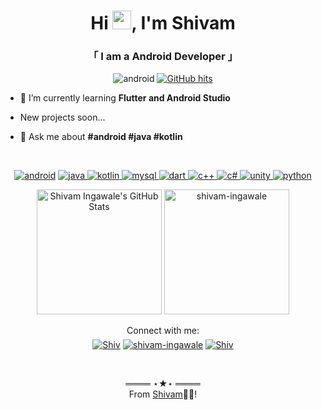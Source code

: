 <h1 align="center">Hi <img src="https://raw.githubusercontent.com/wasabeef/wasabeef/master/icons/wave.gif" width="30px">, I'm Shivam </h1>
<h3 align="center">「 I am a Android Developer 」</h3>
<p align="center"><img src="https://komarev.com/ghpvc/?username=Shivam-Ingawale&style=flat-square" alt="android"/>
     <a href="https://github.com/Shivam-ingawale/" target="_blank"><img alt="GitHub hits" src="https://img.shields.io/github/last-commit/Shivam-ingawale/Shivam-ingawale?label=profile%20updated&style=flat-square"></a></p>

- 🌱 I’m currently learning **Flutter and Android Studio**

- New projects soon...

- 💬 Ask me about **#android #java #kotlin**
<br>
<p align="center">
<a href="https://developer.android.com" target="_blank"> <img src="https://img.shields.io/badge/Android-3DDC84?style=flat-square&logo=android&logoColor=white" alt="android"/></a> 
  <a href="https://www.java.com" target="_blank"> <img src="https://img.shields.io/badge/-Java-b07219?style=flat-square&logo=Java&logoColor=white" alt="java"/>
</a> 
<a href="https://kotlinlang.org" target="_blank"> <img src="https://img.shields.io/badge/Kotlin-0095D5?&style=flat-square&logo=kotlin&logoColor=white" alt="kotlin"/> 
</a> 
<a href="https://www.mysql.com/" target="_blank"> <img src="https://img.shields.io/badge/MySQL-00000F?style=flat-square&logo=mysql&logoColor=white" alt="mysql"/> 
</a>
<a href="https://dart.dev/" target="_blank"> <img src="https://img.shields.io/badge/Dart-0175C2?style=flat-square&logo=dart&logoColor=white" alt="dart"/>  
</a>
  <a href="https://github.com/Shivam-ingawale?tab=repositories" target="_blank"> <img src="https://img.shields.io/badge/C%2B%2B-00599C?style=flat-square&logo=c%2B%2B&logoColor=white" alt="c++"/>  
</a>
  <a href="https://github.com/Shivam-ingawale?tab=repositories" target="_blank"> <img src="https://img.shields.io/badge/C%23-239120?style=flat-square&logo=c-sharp&logoColor=white" alt="c#"/>  
</a>
  <a href="https://github.com/Shivam-ingawale?tab=repositories" target="_blank"> <img src="https://img.shields.io/badge/Unity-100000?style=flat-square&logo=unity&logoColor=white" alt="unity"/>  
</a>
  <a href="https://github.com/Shivam-ingawale?tab=repositories" target="_blank"> <img src="https://img.shields.io/badge/Python-3776AB?style=flat-square&logo=python&logoColor=white" alt="python"/>  
</a>
</p>  
  <p align="center" width="100%" height = "100%">
    <img height="200" alt="Shivam Ingawale's GitHub Stats" src="https://github-readme-stats.vercel.app/api?username=shivam-ingawale&show_icons=true&theme=radical" />
    <img height="200" src="https://github-readme-stats.vercel.app/api/top-langs/?username=shivam-ingawale&langs_count=4&theme=tokyonight" alt="shivam-ingawale" />
      
  </p>
  
  <p align="center"> 
      Connect with me:
    <br>
    <a href="mailto:iingawaleshivam@gmail.com" target="_blank"><img align="middle" src="https://img.shields.io/badge/Gmail-D14836?style=flat-square&logo=gmail&logoColor=white" alt="Shiv"/></a>
    <a href="https://www.linkedin.com/in/shivam-ingawale/" target="blank"><img align="middle" src="https://img.shields.io/badge/LinkedIn-0077B5?style=flat-square&logo=linkedin&logoColor=white" alt="shivam-ingawale"/></a>
  <a href="https://t.me/shiv_1101" target="blank"><img align="middle" src="https://img.shields.io/badge/Telegram-2CA5E0?style=flat-square&logo=telegram&logoColor=white" alt="Shiv" /></a>
    </p>
  <br>
<p align="center">
        ════ ⋆★⋆ ════
<br>
From  <a href="https://github.com/Shivam-ingawale/" target="blank">Shivam</a>👨‍💻!
</p>

